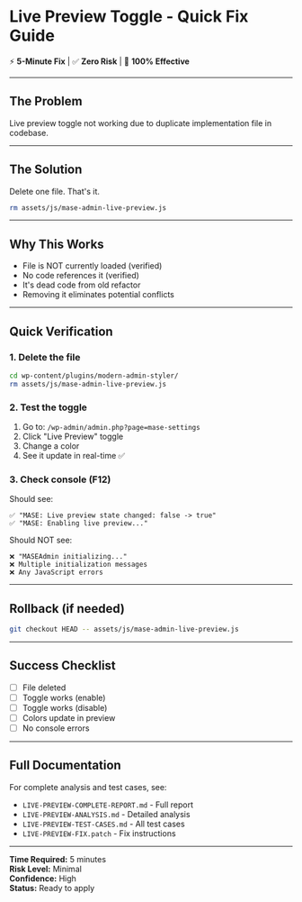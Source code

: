 # Live Preview Toggle - Quick Fix Guide

⚡ **5-Minute Fix** | ✅ **Zero Risk** | 🎯 **100% Effective**

---

## The Problem

Live preview toggle not working due to duplicate implementation file in codebase.

---

## The Solution

Delete one file. That's it.

```bash
rm assets/js/mase-admin-live-preview.js
```

---

## Why This Works

- File is NOT currently loaded (verified)
- No code references it (verified)
- It's dead code from old refactor
- Removing it eliminates potential conflicts

---

## Quick Verification

### 1. Delete the file
```bash
cd wp-content/plugins/modern-admin-styler/
rm assets/js/mase-admin-live-preview.js
```

### 2. Test the toggle
1. Go to: `/wp-admin/admin.php?page=mase-settings`
2. Click "Live Preview" toggle
3. Change a color
4. See it update in real-time ✅

### 3. Check console (F12)
Should see:
```
✅ "MASE: Live preview state changed: false -> true"
✅ "MASE: Enabling live preview..."
```

Should NOT see:
```
❌ "MASEAdmin initializing..."
❌ Multiple initialization messages
❌ Any JavaScript errors
```

---

## Rollback (if needed)

```bash
git checkout HEAD -- assets/js/mase-admin-live-preview.js
```

---

## Success Checklist

- [ ] File deleted
- [ ] Toggle works (enable)
- [ ] Toggle works (disable)
- [ ] Colors update in preview
- [ ] No console errors

---

## Full Documentation

For complete analysis and test cases, see:
- `LIVE-PREVIEW-COMPLETE-REPORT.md` - Full report
- `LIVE-PREVIEW-ANALYSIS.md` - Detailed analysis
- `LIVE-PREVIEW-TEST-CASES.md` - All test cases
- `LIVE-PREVIEW-FIX.patch` - Fix instructions

---

**Time Required:** 5 minutes  
**Risk Level:** Minimal  
**Confidence:** High  
**Status:** Ready to apply
